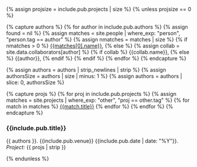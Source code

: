 {% assign projsize = include.pub.projects | size %}
{% unless projsize == 0 %}

{% capture authors %}
{% for author in include.pub.authors %}
    {% assign found = nil %}
    {% assign matches = site.people |
        where_exp: "person", "person.tag == author" %}
    {% assign nmatches = matches | size %}
    {% if nmatches > 0 %}
        [{{matches[0].name}}]({{matches[0].url}}),
    {% else %}
        {% assign collab = site.data.collaborators[author] %}
        {% if collab %}
            {{collab.name}},
        {% else %}
            {{author}},
        {% endif %}
    {% endif %}
{% endfor %}
{% endcapture %}

{% assign authors = authors | strip_newlines | strip %}
{% assign authorsSize = authors | size | minus: 1 %}
{% assign authors = authors | slice: 0, authorsSize %}

{% capture projs %}
{% for proj in include.pub.projects %}
    {% assign matches = site.projects |
        where_exp: "other", "proj == other.tag" %}
    {% for match in matches %}
        [{{match.title}}]({{match.url}})
    {% endfor %}
{% endfor %}
{% endcapture %}

<h3 class="tight-h3">{{include.pub.title}}</h3>

{{ authors }}. {{include.pub.venue}} {{include.pub.date | date: "%Y"}}.<br>
_Project:_ {{ projs | strip }}

{% endunless %}
